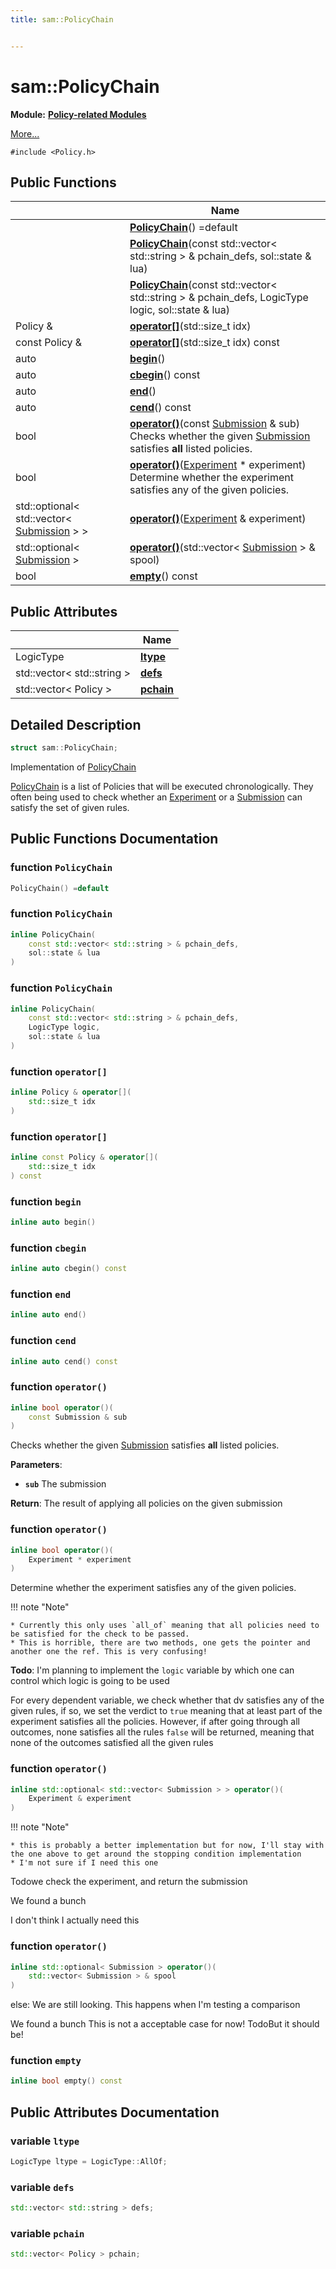 ```yaml
---
title: sam::PolicyChain


---
```


# sam::PolicyChain


**Module:** **[Policy-related Modules](/doxygen/Modules/group___policies/)**

 [More...](#detailed-description)


`#include <Policy.h>`













## Public Functions

|                | Name           |
| -------------- | -------------- |
|  | **[PolicyChain](/doxygen/Classes/structsam_1_1_policy_chain/#function-policychain)**() =default  |
|  | **[PolicyChain](/doxygen/Classes/structsam_1_1_policy_chain/#function-policychain)**(const std::vector< std::string > & pchain_defs, sol::state & lua)  |
|  | **[PolicyChain](/doxygen/Classes/structsam_1_1_policy_chain/#function-policychain)**(const std::vector< std::string > & pchain_defs, LogicType logic, sol::state & lua)  |
| Policy & | **[operator[]](/doxygen/Classes/structsam_1_1_policy_chain/#function-operator[])**(std::size_t idx)  |
| const Policy & | **[operator[]](/doxygen/Classes/structsam_1_1_policy_chain/#function-operator[])**(std::size_t idx) const  |
| auto | **[begin](/doxygen/Classes/structsam_1_1_policy_chain/#function-begin)**()  |
| auto | **[cbegin](/doxygen/Classes/structsam_1_1_policy_chain/#function-cbegin)**() const  |
| auto | **[end](/doxygen/Classes/structsam_1_1_policy_chain/#function-end)**()  |
| auto | **[cend](/doxygen/Classes/structsam_1_1_policy_chain/#function-cend)**() const  |
| bool | **[operator()](/doxygen/Classes/structsam_1_1_policy_chain/#function-operator())**(const [Submission](/doxygen/Classes/classsam_1_1_submission/) & sub) <br>Checks whether the given [Submission]() satisfies **all** listed policies.  |
| bool | **[operator()](/doxygen/Classes/structsam_1_1_policy_chain/#function-operator())**([Experiment](/doxygen/Classes/classsam_1_1_experiment/) * experiment) <br>Determine whether the experiment satisfies any of the given policies.  |
| std::optional< std::vector< [Submission](/doxygen/Classes/classsam_1_1_submission/) > > | **[operator()](/doxygen/Classes/structsam_1_1_policy_chain/#function-operator())**([Experiment](/doxygen/Classes/classsam_1_1_experiment/) & experiment)  |
| std::optional< [Submission](/doxygen/Classes/classsam_1_1_submission/) > | **[operator()](/doxygen/Classes/structsam_1_1_policy_chain/#function-operator())**(std::vector< [Submission](/doxygen/Classes/classsam_1_1_submission/) > & spool)  |
| bool | **[empty](/doxygen/Classes/structsam_1_1_policy_chain/#function-empty)**() const  |


## Public Attributes

|                | Name           |
| -------------- | -------------- |
| LogicType | **[ltype](/doxygen/Classes/structsam_1_1_policy_chain/#variable-ltype)**  |
| std::vector< std::string > | **[defs](/doxygen/Classes/structsam_1_1_policy_chain/#variable-defs)**  |
| std::vector< Policy > | **[pchain](/doxygen/Classes/structsam_1_1_policy_chain/#variable-pchain)**  |






## Detailed Description

```cpp
struct sam::PolicyChain;
```



























Implementation of [PolicyChain](/doxygen/Classes/structsam_1_1_policy_chain/)

[PolicyChain](/doxygen/Classes/structsam_1_1_policy_chain/) is a list of Policies that will be executed chronologically. They often being used to check whether an [Experiment](/doxygen/Classes/classsam_1_1_experiment/) or a [Submission](/doxygen/Classes/classsam_1_1_submission/) can satisfy the set of given rules. 









## Public Functions Documentation

### function `PolicyChain`

```cpp
PolicyChain() =default
```





























### function `PolicyChain`

```cpp
inline PolicyChain(
    const std::vector< std::string > & pchain_defs,
    sol::state & lua
)
```





























### function `PolicyChain`

```cpp
inline PolicyChain(
    const std::vector< std::string > & pchain_defs,
    LogicType logic,
    sol::state & lua
)
```





























### function `operator[]`

```cpp
inline Policy & operator[](
    std::size_t idx
)
```





























### function `operator[]`

```cpp
inline const Policy & operator[](
    std::size_t idx
) const
```





























### function `begin`

```cpp
inline auto begin()
```





























### function `cbegin`

```cpp
inline auto cbegin() const
```





























### function `end`

```cpp
inline auto end()
```





























### function `cend`

```cpp
inline auto cend() const
```





























### function `operator()`

```cpp
inline bool operator()(
    const Submission & sub
)
```

Checks whether the given [Submission]() satisfies **all** listed policies. 

**Parameters**: 

  * **`sub`** The submission







**Return**: The result of applying all policies on the given submission 





















### function `operator()`

```cpp
inline bool operator()(
    Experiment * experiment
)
```

Determine whether the experiment satisfies any of the given policies. 












!!! note "Note"

    * Currently this only uses `all_of` meaning that all policies need to be satisfied for the check to be passed.
    * This is horrible, there are two methods, one gets the pointer and another one the ref. This is very confusing! 




**Todo**: I'm planning to implement the `logic` variable by which one can control which logic is going to be used











For every dependent variable, we check whether that dv satisfies any of the given rules, if so, we set the verdict to `true` meaning that at least part of the experiment satisfies all the policies. However, if after going through all outcomes, none satisfies all the rules `false` will be returned, meaning that none of the outcomes satisfied all the given rules


### function `operator()`

```cpp
inline std::optional< std::vector< Submission > > operator()(
    Experiment & experiment
)
```













!!! note "Note"

    * this is probably a better implementation but for now, I'll stay with the one above to get around the stopping condition implementation 
    * I'm not sure if I need this one 
















Todowe check the experiment, and return the submission 

We found a bunch

I don't think I actually need this

### function `operator()`

```cpp
inline std::optional< Submission > operator()(
    std::vector< Submission > & spool
)
```




























else: We are still looking. This happens when I'm testing a comparison

We found a bunch This is not a acceptable case for now! TodoBut it should be! 

### function `empty`

```cpp
inline bool empty() const
```































## Public Attributes Documentation

### variable `ltype`

```cpp
LogicType ltype = LogicType::AllOf;
```





























### variable `defs`

```cpp
std::vector< std::string > defs;
```





























### variable `pchain`

```cpp
std::vector< Policy > pchain;
```

































